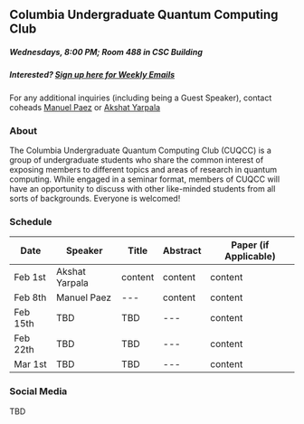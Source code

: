 ## Columbia Undergraduate Quantum Computing Club

##### Wednesdays, 8:00 PM; Room 488 in CSC Building
##### Interested? [Sign up here for Weekly Emails](https://forms.gle/4gtSTQWYxzb5cjic7)

For any additional inquiries (including being a Guest Speaker), contact coheads [Manuel Paez](mailto:manuel.paez@columbia.edu?subject=%5BCUQCC%5D) or [Akshat Yarpala](mailto:ay2544@columbia.edu?subject=%5BCUQCC%5D)

### About
The Columbia Undergraduate Quantum Computing Club (CUQCC) is a group of undergraduate students who share the common interest of exposing members to different topics and areas of research in quantum computing. While engaged in a seminar format, members of CUQCC will have an opportunity to discuss with other like-minded students from all sorts of backgrounds. Everyone is welcomed! 

### Schedule

| Date  | Speaker | Title | Abstract | Paper (if Applicable) | 
| ------------ | ------------ | ------------ | ------------ | ------------ | 
| Feb 1st | Akshat Yarpala | content | content | content |
| Feb 8th | Manuel Paez  | --- | content | content |
| Feb 15th | TBD | TBD | --- | content |
| Feb 22th | TBD | TBD | --- | content |
| Mar 1st | TBD | TBD | --- | content |

### Social Media
TBD
